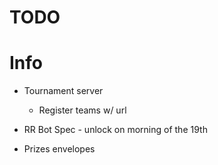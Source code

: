 # TODO

# Info

- Tournament server
  - Register teams w/ url
- RR Bot Spec - unlock on morning of the 19th

- Prizes envelopes
